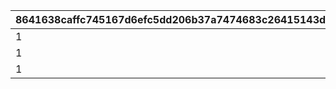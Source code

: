 |8641638caffc745167d6efc5dd206b37a7474683c26415143da72879a296d2cd|8a66f160eba024eb6b57ab91ac4ded0d7b5d384c049741f3b9bde12367bb4be3|fe9b2d688c7ed14ea2ed824484fb94a714c574e4855b894e6e7b57669c512fd6|2bfc0dc9a650d562a0a9ff00237033241978f790e6c1103da7406b720f0c3101|123e62ea25f614aa71734e26956803f03fa385a7be7cd4ea88175929c3744451|10b01927542c67e92ae77d399c3f815d271ee65040f08dde98ed4b99c6a0af76|eec1f3c6b05eb9be76a49c378a13db3259d9faadfb7c5954f2ac43f96c9c7c7f|0f90ed9d771c97a5256c16d332579649adaa822ec76219f8da0dbf1bfa172469|acd6b1d9b934c3509f6dcb5c14f966d59d66bbcf46f3eff2d1882f40c0ffb4c7|cb325e66230c9b20f5337494a296f5e4c5d61d225f271e5b7706b2f8e28159ef|cd680190f85ded272ea8f156b0e3d2485f36219b0938d8c1e58a9571ed2312e3|00b946c04a16f902d2d014d455cb55ccd1c3690fda273e65aaf280069ddf21da|43da329f389854baf56cc7efc3942a304b8f73f6917052eb1632e5edee9c32af|e722435c82673a7ffdfb8504533cb9f6272b9528dcc2f3c3a53b9d0385f7d9a7|
| --- | --- | --- | --- | --- | --- | --- | --- | --- | --- | --- | --- | --- | --- |
|1|70|31008005|1|1|101|501010081|0|1|5|37|0|1.1|0|
|1|0|31008005|0|2|102|501010082|5|2|5|0|600|1|0|
|1|0|31008005|0|3|103|501010083|0|1|5|0|0|1.1|0|